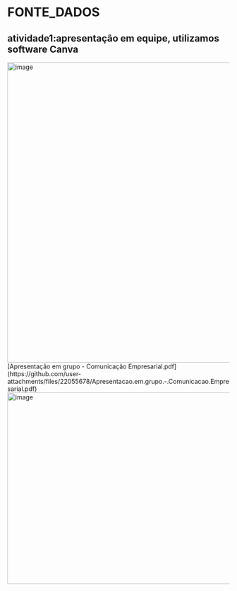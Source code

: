 # FONTE_DADOS
## atividade1:apresentação em equipe, utilizamos software Canva
<img width="1182" height="682" alt="image" src="https://github.com/user-attachments/assets/ba341e8c-bea1-4e86-b4b8-68b6e8682a3f" />
[Apresentação em grupo - Comunicação Empresarial.pdf](https://github.com/user-attachments/files/22055678/Apresentacao.em.grupo.-.Comunicacao.Empresarial.pdf)

<img width="1592" height="435" alt="image" src="https://github.com/user-attachments/assets/6d44a6f7-a06e-4a71-b0e5-96589ef54ecf" />
